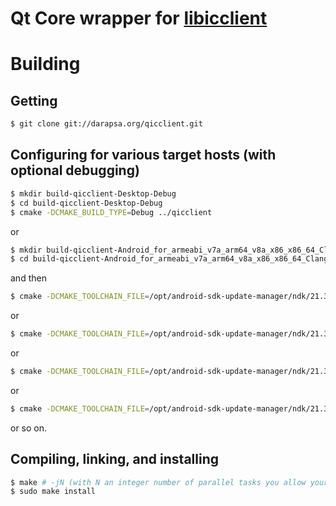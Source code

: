 # Qt Core wrapper for [libicclient](http://darapsa.org/libicclient)

# Building

## Getting

```sh
$ git clone git://darapsa.org/qicclient.git
```

## Configuring for various target hosts (with optional debugging)

```sh
$ mkdir build-qicclient-Desktop-Debug
$ cd build-qicclient-Desktop-Debug
$ cmake -DCMAKE_BUILD_TYPE=Debug ../qicclient
```

or

```sh
$ mkdir build-qicclient-Android_for_armeabi_v7a_arm64_v8a_x86_x86_64_Clang_Qt_5_15_2_android-Debug
$ cd build-qicclient-Android_for_armeabi_v7a_arm64_v8a_x86_x86_64_Clang_Qt_5_15_2_android-Debug
```

and then

```sh
$ cmake -DCMAKE_TOOLCHAIN_FILE=/opt/android-sdk-update-manager/ndk/21.3.6528147/build/cmake/android.toolchain.cmake -DCMAKE_FIND_ROOT_PATH=/usr/local/Qt/5.15.2/android -DANDROID_NATIVE_API_LEVEL=21 -DANDROID_ABI=arm64-v8a -DCMAKE_INSTALL_PREFIX=/usr/local/Qt/5.15.2/android -DCMAKE_BUILD_TYPE=Debug ../qicclient
```

or

```sh
$ cmake -DCMAKE_TOOLCHAIN_FILE=/opt/android-sdk-update-manager/ndk/21.3.6528147/build/cmake/android.toolchain.cmake -DCMAKE_FIND_ROOT_PATH=/usr/local/Qt/5.15.2/android -DANDROID_NATIVE_API_LEVEL=16 -DANDROID_ABI=armeabi-v7a -DCMAKE_INSTALL_PREFIX=/usr/local/Qt/5.15.2/android -DCMAKE_BUILD_TYPE=Debug ../qicclient
```

or

```sh
$ cmake -DCMAKE_TOOLCHAIN_FILE=/opt/android-sdk-update-manager/ndk/21.3.6528147/build/cmake/android.toolchain.cmake -DCMAKE_FIND_ROOT_PATH=/usr/local/Qt/5.15.2/android -DANDROID_NATIVE_API_LEVEL=16 -DANDROID_ABI=x86 -DCMAKE_INSTALL_PREFIX=/usr/local/Qt/5.15.2/android -DCMAKE_BUILD_TYPE=Debug ../qicclient
```

or

```sh
$ cmake -DCMAKE_TOOLCHAIN_FILE=/opt/android-sdk-update-manager/ndk/21.3.6528147/build/cmake/android.toolchain.cmake -DCMAKE_FIND_ROOT_PATH=/usr/local/Qt/5.15.2/android -DANDROID_NATIVE_API_LEVEL=21 -DANDROID_ABI=x86_64 -DCMAKE_INSTALL_PREFIX=/usr/local/Qt/5.15.2/android -DCMAKE_BUILD_TYPE=Debug ../qicclient
```

or so on.

## Compiling, linking, and installing

```sh
$ make # -jN (with N an integer number of parallel tasks you allow your computer to run for compiling this)
$ sudo make install
```
